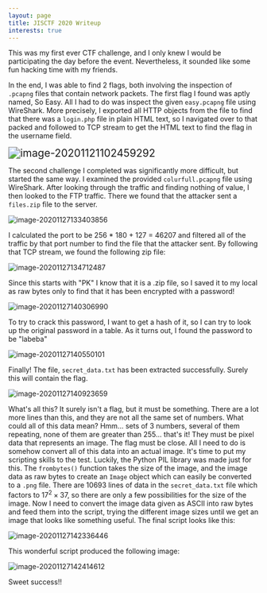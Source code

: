```yaml
---
layout: page
title: JISCTF 2020 Writeup
interests: true
---
```

This was my first ever CTF challenge, and I only knew I would be participating the day before the event. Nevertheless, it sounded like some fun hacking time with my friends.

In the end, I was able to find 2 flags, both involving the inspection of `.pcapng` files that contain network packets. The first flag I found was aptly named, So Easy. All I had to do was inspect the given `easy.pcapng` file using WireShark. More precisely, I exported all HTTP objects from the file to find that there was a `login.php` file in plain HTML text, so I navigated over to that packed and followed to TCP stream to get the HTML text to find the flag in the username field.

<img src="/images/image-20201121102459292.png" alt="image-20201121102459292" style="zoom:150%;" />

The second challenge I completed was significantly more difficult, but started the same way. I examined the provided `colurfull.pcapng` file using WireShark. After looking through the traffic and finding nothing of value, I then looked to the FTP traffic. There we found that the attacker sent a `files.zip` file to the server.

![image-20201127133403856](/images/image-20201127133403856.png)

I calculated the port to be 256 * 180 + 127 = 46207 and filtered all of the traffic by that port number to find the file that the attacker sent. By following that TCP stream, we found the following zip file:

![image-20201127134712487](/images/image-20201127134712487.png)

Since this starts with "PK" I know that it is a .zip file, so I saved it to my local as raw bytes only to find that it has been encrypted with a password!

![image-20201127140306990](/images/image-20201127140306990.png)

To try to crack this password, I want to get a hash of it, so I can try to look up the original password in a table. As it turns out, I found the password to be "labeba"

![image-20201127140550101](/images/image-20201127140550101.png)

Finally! The file, `secret_data.txt` has been extracted successfully. Surely this will contain the flag.

![image-20201127140923659](/images/image-20201127140923659.png)

What's all this? It surely isn't a flag, but it must be something. There are a lot more lines than this, and they are not all the same set of numbers. What could all of this data mean? Hmm... sets of 3 numbers, several of them repeating, none of them are greater than 255... that's it! They must be pixel data that represents an image. The flag must be close. All I need to do is somehow convert all of this data into an actual image. It's time to put my scripting skills to the test. Luckily, the Python PIL library was made just for this. The `frombytes()` function takes the size of the image, and the image data as raw bytes to create an `Image` object which can easily be converted to a `.png` file. There are 10693 lines of data in the `secret_data.txt` file which factors to $17^2\times 37$, so there are only a few possibilities for the size of the image. Now I need to convert the image data given as ASCII into raw bytes and feed them into the script, trying the different image sizes until we get an image that looks like something useful. The final script looks like this:

![image-20201127142336446](/images/image-20201127142336446.png)

This wonderful script produced the following image:

![image-20201127142414612](/images/image-20201127142414612.png)

Sweet success!!
